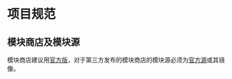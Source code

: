 # 项目规范
## 模块商店及模块源
模块商店建议用[官方版](https://p0.hotpe.top/HotPE%E6%A8%A1%E5%9D%97/HPMMGR.exe)，对于第三方发布的模块商店的模块源必须为[官方源](/devdoc/API.html#%E8%8E%B7%E5%8F%96hotpe%E6%A8%A1%E5%9D%97%E5%88%97%E8%A1%A8)或其镜像。
